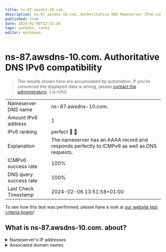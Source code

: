 ```yaml
---
title: ns-87.awsdns-10.com.
description: ns-87.awsdns-10.com. Authoritative DNS Nameserver IPv6 compatibility
published: true
date: 2024-02-06T12:51:58
tags: authdns, rank1
editor: markdown
---
```


# ns-87.awsdns-10.com. Authoritative DNS IPv6 compatibility

> The results shown here are accumulated by automation. If you're convinced the displayed data is wrong, please [contact the administrators](/howto/chat). 
{.is-info}




|   |   |
| - | - |
| Nameserver DNS name | ns-87.awsdns-10.com.
| Amount IPv6 address | 1
| IPv6 ranking | perfect :1st_place_medal: [🔗](/howto/ranking) |
| Explanation | The nameserver has an AAAA record and responds perfectly to ICMPv6 as well as DNS requests. |
| ICMPv6 success rate | 100%|
| DNS query success rate | 100% |
| Last Check Timestamp | 2024-02-06 13:51:58+01:00 |

To see how this test was performed, please have a look at [our website test criteria howto](/howto/testcriteria/authdns)!


## What is ns-87.awsdns-10.com. about?




<details>
<summary>Nameserver's IP addresses</summary>

2600:9000:5300:5700::1

</details>



<details>
<summary>Associated domain names</summary>

www.gsk.com

</details>
